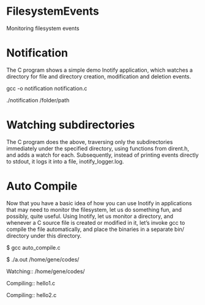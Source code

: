 # FilesystemEvents
Monitoring filesystem events
# Notification
The  C program shows a simple demo Inotify application, which watches a directory for file and directory creation, modification and deletion events.

gcc -o notification notification.c

./notification /folder/path

# Watching subdirectories
The C program does the above, traversing only the subdirectories immediately under the specified directory, using functions from dirent.h, and adds a watch for each. Subsequently, instead of printing events directly to stdout, it logs it into a file, inotify_logger.log.


# Auto Compile
Now that you have a basic idea of how you can use Inotify in applications that may need to monitor the filesystem, let us do something fun, and possibly, quite useful. Using Inotify, let us monitor a directory, and whenever a C source file is created or modified in it, let’s invoke gcc to compile the file automatically, and place the binaries in a separate bin/ directory under this directory.

$ gcc auto_compile.c 

$ ./a.out /home/gene/codes/ 

Watching:: /home/gene/codes/ 

Compiling:: hello1.c 

Compiling:: hello2.c
